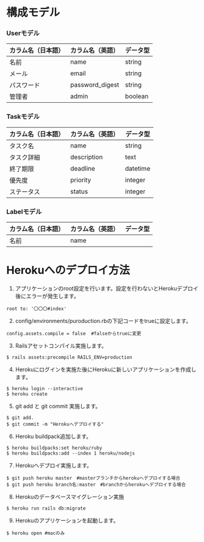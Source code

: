 # 構成モデル
### Userモデル  
| カラム名（日本語） | カラム名（英語） | データ型 | 
| ------------------ | ---------------- | -------- | 
| 名前               | name             | string   | 
| メール             | email            | string   | 
| パスワード         | password_digest  | string   |
| 管理者             | admin            | boolean  |
### Taskモデル  
| カラム名（日本語） | カラム名（英語） | データ型 | 
| ------------------ | ---------------- | -------- | 
| タスク名           | name             | string   | 
| タスク詳細         | description      | text     | 
| 終了期限           | deadline         | datetime | 
| 優先度             | priority         | integer  | 
| ステータス         | status           | integer  | 
### Labelモデル
| カラム名（日本語） | カラム名（英語） | データ型 | 
| ------------------ | ---------------- | -------- | 
| 名前               | name             |          | 


# Herokuへのデプロイ方法
1. アプリケーションのroot設定を行います。設定を行わないとHerokuデプロイ後にエラーが発生します。
```
root to: '〇〇〇#index' 
```
2. config/environments/puroduction.rbの下記コードをtrueに設定します。
```
config.assets.compile = false  #falseからtrueに変更
```
3. Railsアセットコンパイル実施します。
```
$ rails assets:precompile RAILS_ENV=production
```
4. Herokuにログインを実施た後にHerokuに新しいアプリケーションを作成します。
```
$ heroku login --interactive
$ heroku create
```
5. git add と git commit 実施します。
```
$ git add.
$ git commit -m "Herokuへデプロイする"
```
6. Heroku buildpack追加します。
```
$ heroku buildpacks:set heroku/ruby
$ heroku buildpacks:add --index 1 heroku/nodejs
```
7. Herokuへデプロイ実施します。
```
$ git push heroku master　#masterブランチからherokuへデプロイする場合
$ git push heroku branch名:master　#branchからherokuへデプロイする場合
```
8. Herokuのデータベースマイグレーション実施
```
$ heroku run rails db:migrate
```
9. Herokuのアプリケーションを起動します。
```
$ heroku open #macのみ
```